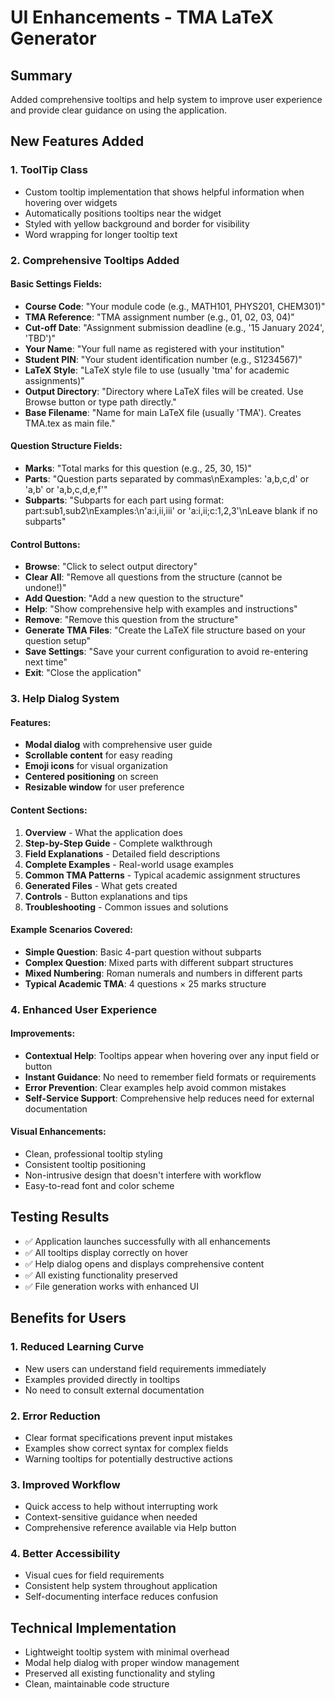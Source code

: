 # UI Enhancements - TMA LaTeX Generator

## Summary
Added comprehensive tooltips and help system to improve user experience and provide clear guidance on using the application.

## New Features Added

### 1. ToolTip Class
- Custom tooltip implementation that shows helpful information when hovering over widgets
- Automatically positions tooltips near the widget
- Styled with yellow background and border for visibility
- Word wrapping for longer tooltip text

### 2. Comprehensive Tooltips Added

#### Basic Settings Fields:
- **Course Code**: "Your module code (e.g., MATH101, PHYS201, CHEM301)"
- **TMA Reference**: "TMA assignment number (e.g., 01, 02, 03, 04)"
- **Cut-off Date**: "Assignment submission deadline (e.g., '15 January 2024', 'TBD')"
- **Your Name**: "Your full name as registered with your institution"
- **Student PIN**: "Your student identification number (e.g., S1234567)"
- **LaTeX Style**: "LaTeX style file to use (usually 'tma' for academic assignments)"
- **Output Directory**: "Directory where LaTeX files will be created. Use Browse button or type path directly."
- **Base Filename**: "Name for main LaTeX file (usually 'TMA'). Creates TMA.tex as main file."

#### Question Structure Fields:
- **Marks**: "Total marks for this question (e.g., 25, 30, 15)"
- **Parts**: "Question parts separated by commas\nExamples: 'a,b,c,d' or 'a,b' or 'a,b,c,d,e,f'"
- **Subparts**: "Subparts for each part using format: part:sub1,sub2\nExamples:\n'a:i,ii,iii' or 'a:i,ii;c:1,2,3'\nLeave blank if no subparts"

#### Control Buttons:
- **Browse**: "Click to select output directory"
- **Clear All**: "Remove all questions from the structure (cannot be undone!)"
- **Add Question**: "Add a new question to the structure"
- **Help**: "Show comprehensive help with examples and instructions"
- **Remove**: "Remove this question from the structure"
- **Generate TMA Files**: "Create the LaTeX file structure based on your question setup"
- **Save Settings**: "Save your current configuration to avoid re-entering next time"
- **Exit**: "Close the application"

### 3. Help Dialog System

#### Features:
- **Modal dialog** with comprehensive user guide
- **Scrollable content** for easy reading
- **Emoji icons** for visual organization
- **Centered positioning** on screen
- **Resizable window** for user preference

#### Content Sections:
1. **Overview** - What the application does
2. **Step-by-Step Guide** - Complete walkthrough
3. **Field Explanations** - Detailed field descriptions
4. **Complete Examples** - Real-world usage examples
5. **Common TMA Patterns** - Typical academic assignment structures
6. **Generated Files** - What gets created
7. **Controls** - Button explanations and tips
8. **Troubleshooting** - Common issues and solutions

#### Example Scenarios Covered:
- **Simple Question**: Basic 4-part question without subparts
- **Complex Question**: Mixed parts with different subpart structures
- **Mixed Numbering**: Roman numerals and numbers in different parts
- **Typical Academic TMA**: 4 questions × 25 marks structure

### 4. Enhanced User Experience

#### Improvements:
- **Contextual Help**: Tooltips appear when hovering over any input field or button
- **Instant Guidance**: No need to remember field formats or requirements
- **Error Prevention**: Clear examples help avoid common mistakes
- **Self-Service Support**: Comprehensive help reduces need for external documentation

#### Visual Enhancements:
- Clean, professional tooltip styling
- Consistent tooltip positioning
- Non-intrusive design that doesn't interfere with workflow
- Easy-to-read font and color scheme

## Testing Results
- ✅ Application launches successfully with all enhancements
- ✅ All tooltips display correctly on hover
- ✅ Help dialog opens and displays comprehensive content
- ✅ All existing functionality preserved
- ✅ File generation works with enhanced UI

## Benefits for Users

### 1. Reduced Learning Curve
- New users can understand field requirements immediately
- Examples provided directly in tooltips
- No need to consult external documentation

### 2. Error Reduction
- Clear format specifications prevent input mistakes
- Examples show correct syntax for complex fields
- Warning tooltips for potentially destructive actions

### 3. Improved Workflow
- Quick access to help without interrupting work
- Context-sensitive guidance when needed
- Comprehensive reference available via Help button

### 4. Better Accessibility
- Visual cues for field requirements
- Consistent help system throughout application
- Self-documenting interface reduces confusion

## Technical Implementation
- Lightweight tooltip system with minimal overhead
- Modal help dialog with proper window management
- Preserved all existing functionality and styling
- Clean, maintainable code structure